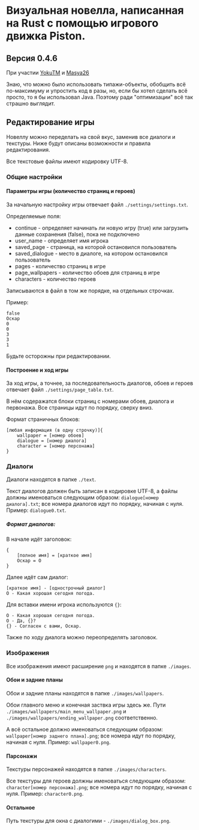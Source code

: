 # Визуальная новелла, написанная на Rust с помощью игрового движка Piston.
## Версия 0.4.6
При участии [YokuTM](https://github.com/YokuTM) и [Masya26](https://github.com/Masya26)

Знаю, что можно было использовать типажи-объекты, обобщить всё по-максимуму и упростить код в разы, но, если бы хотел сделать всё просто, то я бы использовал Java. Поэтому ради "оптимизации" всё так страшно выглядит.

## Редактирование игры

Новеллу можно переделать на свой вкус, заменив все диалоги и текстуры. Ниже будут описаны возможности и правила редактирования.

Все текстовые файлы имеют кодировку UTF-8.

### Общие настройки

#### Параметры игры (количество страниц и героев)

За начальную настройку игры отвечает файл `./settings/settings.txt`.

Определяемые поля:
 - continue - определяет начинать ли новую игру (true) или загрузить данные сохранения (false), пока не подключено
 - user_name - определяет имя игрока
 - saved_page - страница, на которой остановился пользователь
 - saved_dialogue - место в диалоге, на котором остановился пользователь
 - pages - количество страниц в игре
 - page_wallpapers - количество обоев для страниц в игре
 - characters - количество героев

Записываются в файл в том же порядке, на отдельных строчках.

Пример:
```
false
Оскар
0
0
3
3
1
```

Будьте осторожны при редактировании.

#### Построение и ход игры

За ход игры, а точнее, за последовательность диалогов, обоев и героев отвечает файл `./settings/page_table.txt`.

В нём содеражатся блоки страниц с номерами обоев, диалога и первонажа. Все страницы идут по порядку, сверху вниз.

Формат страничных блоков:

```
[любая информация (в одну строчку)]{
    wallpaper = [номер обоев]
    dialogue = [номер диалога]
    character = [номер персонажа]
}
```


### Диалоги

Диалоги находятся в папке `./text`.


Текст диалогов должен быть записан в кодировке UTF-8, а файлы должны именоваться следующим образом: `dialogue[номер диалога].txt`; все номера диалогов идут по порядку, начиная с нуля.
Пример: `dialogue0.txt`.

##### Формат диалогов:
В начале идёт заголовок:
```
{
    [полное имя] = [краткое имя]
    Оскар = О
}
```
Далее идёт сам диалог:
```
[краткое имя] - [однострочный диалог]
О - Какая хорошая сегодня погода.
```

Для вставки имени игрока используются `{}`:
```
О - Какая хорошая сегодня погода.
O - Да, {}?
{} - Согласен с вами, Оскар.
```


Также по ходу диалога можно переопределять заголовок.

### Изображения

Все изображения имеют расширение `png` и находятся в папке `./images`.

#### Обои и задние планы

Обои и задние планы находятся в папке `./images/wallpapers`.

Обои главного меню и конечная заствка игры здесь же. Пути `./images/wallpapers/main_menu_wallpaper.png` и `./images/wallpapers/ending_wallpaper.png` соответственно.

А всё остальное должно именоваться следующим образом: `wallpaper[номер заднего плана].png`; все номера идут по порядку, начиная с нуля.
Пример: `wallpaper0.png`.

#### Парсонажи

Текстуры персонажей находятся в папке `./images/characters`.

Все текстуры для героев должны именоваться следующим образом: `character[номер персонажа].png`; все номера идут по порядку, начиная с нуля.
Пример: `character0.png`.

#### Остальное

Путь текстуры для окна с диалогими - `./images/dialog_box.png`.
